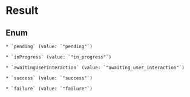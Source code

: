 
# Result

## Enum


    * `pending` (value: `"pending"`)

    * `inProgress` (value: `"in_progress"`)

    * `awaitingUserInteraction` (value: `"awaiting_user_interaction"`)

    * `success` (value: `"success"`)

    * `failure` (value: `"failure"`)



